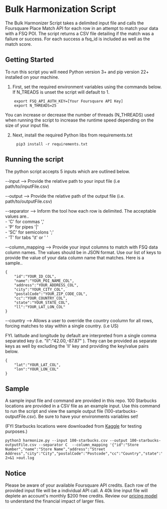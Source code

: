 # Bulk Harmonization Script

The Bulk Harmonizer Script takes a delimited input file and calls the Foursquare Place Match API for each row in an attempt to match your data with a FSQ POI. The script returns a CSV file detailing if the match was a failure or success. For each success a fsq_id is included as well as the match score. 


## Getting Started 
To run this script you will need Python version 3+ and pip version 22+ installed on your machine.

1. First, set the required environment variables using the commands below. If N_TREADS is unset the script will default to 1.
```	
    export FSQ_API_AUTH_KEY=[Your Foursquare API Key]
    export N_THREADS=25 
```

You can increase or decrease the number of threads (N_THREADS) used when running the script to increase the runtime speed depending on the size of your input file. 

2. Next, install the required Python libs from requirements.txt
```
     pip3 install -r requirements.txt
```

## Running the script
The python script accepts 5 inputs which are outlined below. 

--input --> Provide the relative path to your input file (i.e path/to/inputFile.csv) 

--output --> Provide the relative path of the output file (i.e. path/to/outputFile.csv) 

--separator --> Inform the tool how each row is delimited. The acceptable values are..  
    - 'C' for commas ','  
    - 'P' for pipes '|'  
    - 'SC' for semicolons ';'  
    - 'T' for  tabs '\t' or '	' 

--column_mapping --> Provide your input columns to match with FSQ data column names. The values should be in JSON format. Use our list of keys to provide the value of your data column name that matches. Here is a sample.. 

```
{
    "id":"YOUR_ID_COL",
    "name":"YOUR_POI_NAME_COL",
    "address":"YOUR_ADDRESS_COL",
    "city":"YOUR_CITY_COL",
    "postalCode":"YOUR_ZIP_CODE_COL",
    "cc":"YOUR_COUNTRY_COL",
    "state":"YOUR_STATE_COL",
    "ll":"YOUR_LAT_LON_COL"
}
```

--country --> Allows a user to override the country coolumn for all rows, forcing matches to stay within a single country. (i.e US)

FYI. latitude and longitude by default are interpreted from a single comma separated key (i.e. "ll":"42.00,-87.87" ). They can be provided as separate keys as well by excluding the 'll' key and providing the key/value pairs below. 

```
{
    "lat":"YOUR_LAT_COL",
    "lon":"YOUR_LON_COL"
}
```


## Sample
A sample input file and command are provided in this repo. 100 Starbucks locations are provided in a CSV file as an example input. Use this command to run the script and view the sample output file (100-starbucks-outputFile.csv). Be sure to have your environments variables set!

(FYI Starbucks locations were downloaded from [Kaggle](https://www.kaggle.com/datasets/starbucks/store-locations?resource=download) for testing purposes.)

```
python3 harmonize.py --input 100-starbucks.csv --output 100-starbucks-outputFile.csv --separator C  --column_mapping '{"id":"Store Number","name":"Store Name","address":"Street Address","city":"City","postalCode":"Postcode","cc":"Country","state":"State/Province","lat":"Latitude","lon":"Longitude"}' 2>&1 >out.log

```


## Notice 
Please be aware of your available Foursquare API credits. Each row of the provided input file will be a individual API call. A 40k line input file will deplete an account's monthly $200 free credits. Review our [pricing model](https://location.foursquare.com/pricing/#:~:text=Contact%20Sales-,Places%20API%20pricing,-Product) to understand the financial impact of larger files. 
